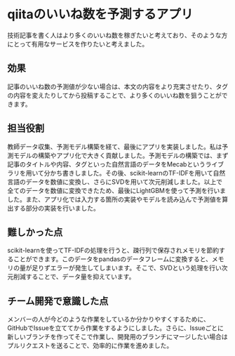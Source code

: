 # qiitaのいいね数を予測するアプリ
技術記事を書く人はより多くのいいね数を稼ぎたいと考えており、そのような方にとって有用なサービスを作りたいと考えました。

## 効果
記事のいいね数の予測値が少ない場合は、本文の内容をより充実させたり、タグの内容を変えたりしてから投稿することで、より多くのいいね数を狙うことができます。

## 担当役割
教師データ収集、予測モデル構築を経て、最後にアプリを実装しました。私は予測モデルの構築やアプリ化で大きく貢献しました。予測モデルの構築では、まず記事のタイトルや内容、タグといった自然言語のデータをMecabというライブラリを用いて分かち書きしました。その後、scikit-learnのTF-IDFを用いて自然言語のデータを数値に変換し、さらにSVDを用いて次元削減しました。以上で全てのデータを数値に変換できたため、最後にLightGBMを使って予測を行いました。また、アプリ化では入力する箇所の実装やモデルを読み込んで予測値を算出する部分の実装を行いました。

## 難しかった点
scikit-learnを使ってTF-IDFの処理を行うと、疎行列で保存されメモリを節約することができます。このデータをpandasのデータフレームに変換すると、メモリの量が足りずエラーが発生してしまいます。そこで、SVDという処理を行い次元削減することで、データ量を抑えています。

## チーム開発で意識した点
メンバーの人が今どのような作業をしているか分かりやすくするために、GitHubでIssueを立ててから作業をするようにしました。さらに、Issueごとに新しいブランチを作ってそこで作業し、開発用のブランチにマージしたい場合はプルリクエストを送ることで、効率的に作業を進めました。
